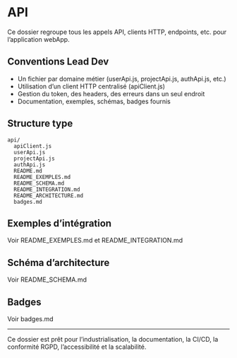 # API

Ce dossier regroupe tous les appels API, clients HTTP, endpoints, etc. pour l’application webApp.

## Conventions Lead Dev
- Un fichier par domaine métier (userApi.js, projectApi.js, authApi.js, etc.)
- Utilisation d’un client HTTP centralisé (apiClient.js)
- Gestion du token, des headers, des erreurs dans un seul endroit
- Documentation, exemples, schémas, badges fournis

## Structure type
```
api/
  apiClient.js
  userApi.js
  projectApi.js
  authApi.js
  README.md
  README_EXEMPLES.md
  README_SCHEMA.md
  README_INTEGRATION.md
  README_ARCHITECTURE.md
  badges.md
```

## Exemples d’intégration
Voir README_EXEMPLES.md et README_INTEGRATION.md

## Schéma d’architecture
Voir README_SCHEMA.md

## Badges
Voir badges.md

---

Ce dossier est prêt pour l’industrialisation, la documentation, la CI/CD, la conformité RGPD, l’accessibilité et la scalabilité.
